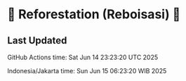 
# 🌳 Reforestation (Reboisasi) 🌲

## Last Updated

GitHub Actions time: Sat Jun 14 23:23:20 UTC 2025

Indonesia/Jakarta time: Sun Jun 15 06:23:20 WIB 2025
